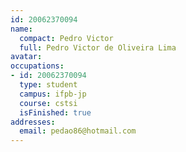 ```yaml
---
id: 20062370094
name:
  compact: Pedro Victor
  full: Pedro Victor de Oliveira Lima
avatar:
occupations:
- id: 20062370094
  type: student
  campus: ifpb-jp
  course: cstsi
  isFinished: true
addresses:
  email: pedao86@hotmail.com
---
```

